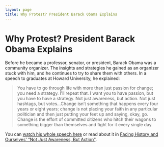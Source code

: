```yaml
---
layout: page
title: Why Protest? President Barack Obama Explains
---
```


Why Protest? President Barack Obama Explains
=================

Before he became a professor, senator, or president, Barack Obama was a community organizer. The insights and strategies he gained as an organizer stuck with him, and he continues to try to share them with others. In a speech to graduates at Howard University, he explained:

>You have to go through life with more than just passion for change; you need a strategy. I'll repeat that. I want you to have passion, but you have to have a strategy. Not just awareness, but action. Not just hashtags, but votes...Change isn’t something that happens every four years or eight years; change is not placing your faith in any particular politician and then just putting your feet up and saying, okay, go. Change is the effort of committed citizens who hitch their wagons to something bigger than themselves and fight for it every single day.

You can [watch his whole speech here](https://www.politico.com/story/2016/05/obamas-howard-commencement-transcript-222931) or read about it in [Facing History and Ourselves' “Not Just Awareness, But Action"](https://www.facinghistory.org/holocaust-and-human-behavior/chapter-12/not-just-awareness-action). 
